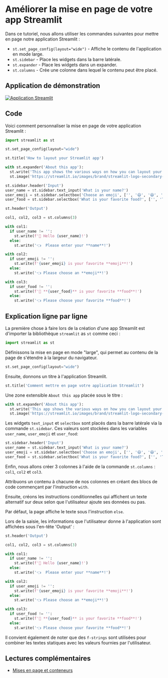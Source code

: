 # Améliorer la mise en page de votre app Streamlit

Dans ce tutoriel, nous allons utiliser les commandes suivantes pour mettre en page notre application Streamlit :
- `st.set_page_config(layout="wide")` - Affiche le contenu de l'application en mode large.
- `st.sidebar` - Place les widgets dans la barre latérale.
- `st.expander` - Place les widgets dans un expander.
- `st.columns` - Crée une colonne dans lequel le contenu peut être placé.

## Application de démonstration

[![Application Streamlit](https://static.streamlit.io/badges/streamlit_badge_black_white.svg)](https://share.streamlit.io/dataprofessor/streamlit-layout/)

## Code
Voici comment personnaliser la mise en page de votre application Streamlit :
```python
import streamlit as st

st.set_page_config(layout="wide")

st.title('How to layout your Streamlit app')

with st.expander('About this app'):
  st.write('This app shows the various ways on how you can layout your Streamlit app.')
  st.image('https://streamlit.io/images/brand/streamlit-logo-secondary-colormark-darktext.png', width=250)

st.sidebar.header('Input')
user_name = st.sidebar.text_input('What is your name?')
user_emoji = st.sidebar.selectbox('Choose an emoji', ['', '😄', '😆', '😊', '😍', '😴', '😕', '😱'])
user_food = st.sidebar.selectbox('What is your favorite food?', ['', 'Tom Yum Kung', 'Burrito', 'Lasagna', 'Hamburger', 'Pizza'])

st.header('Output')

col1, col2, col3 = st.columns(3)

with col1:
  if user_name != '':
    st.write(f'👋 Hello {user_name}!')
  else:
    st.write('👈  Please enter your **name**!')

with col2:
  if user_emoji != '':
    st.write(f'{user_emoji} is your favorite **emoji**!')
  else:
    st.write('👈 Please choose an **emoji**!')

with col3:
  if user_food != '':
    st.write(f'🍴 **{user_food}** is your favorite **food**!')
  else:
    st.write('👈 Please choose your favorite **food**!')
```

## Explication ligne par ligne
La première chose à faire lors de la création d'une app Streamlit est d'importer la bibliothèque `streamlit` as `st` comme ceci :
```python
import streamlit as st
```

Définissons la mise en page en mode "large", qui permet au contenu de la page de s'étendre à la largeur du navigateur.

```python
st.set_page_config(layout="wide")
```

Ensuite, donnons un titre à l'application Streamlit.
```python
st.title('Comment mettre en page votre application Streamlit')
```

Une zone extensible `About this app` placée sous le titre :

```python
with st.expander('About this app'):
  st.write('This app shows the various ways on how you can layout your Streamlit app.')
  st.image('https://streamlit.io/images/brand/streamlit-logo-secondary-colormark-darktext.png', width=250)
```

Les widgets `text_input` et `selectbox` sont placés dans la barre latérale via la commande `st.sidebar`. Ces valeurs sont stockées dans les variables `user_name`, `user_emoji` et `user_food`:
```python
st.sidebar.header('Input')
user_name = st.sidebar.text_input('What is your name?')
user_emoji = st.sidebar.selectbox('Choose an emoji', ['', '😄', '😆', '😊', '😍', '😴', '😕', '😱'])
user_food = st.sidebar.selectbox('What is your favorite food?', ['', 'Tom Yum Kung', 'Burrito', 'Lasagna', 'Hamburger', 'Pizza'])
```

Enfin, nous allons créer 3 colonnes à l'aide de la commande `st.columns` : `col1`, `col2` et `col3`.

Attribuons un contenu à chacune de nos colonnes en créant des blocs de code commençant par l'instruction `with`.

Ensuite, créons les instructions conditionnelles qui affichent un texte alternatif sur deux selon que l'utilisateur ajoute ses données ou pas.

Par défaut, la page affiche le texte sous l'instruction `else`.

Lors de la saisie, les informations que l'utilisateur donne à l'application sont affichées sous l'en-tête 'Output' :


```python
st.header('Output')

col1, col2, col3 = st.columns(3)

with col1:
  if user_name != '':
    st.write(f'👋 Hello {user_name}!')
  else:
    st.write('👈  Please enter your **name**!')

with col2:
  if user_emoji != '':
    st.write(f'{user_emoji} is your favorite **emoji**!')
  else:
    st.write('👈 Please choose an **emoji**!')

with col3:
  if user_food != '':
    st.write(f'🍴 **{user_food}** is your favorite **food**!')
  else:
    st.write('👈 Please choose your favorite **food**!')
```

Il convient également de noter que des `f-strings` sont utilisées pour combiner les textes statiques avec les valeurs fournies par l'utilisateur.

## Lectures complémentaires
- [Mises en page et conteneurs](https://docs.streamlit.io/library/api-reference/layout)